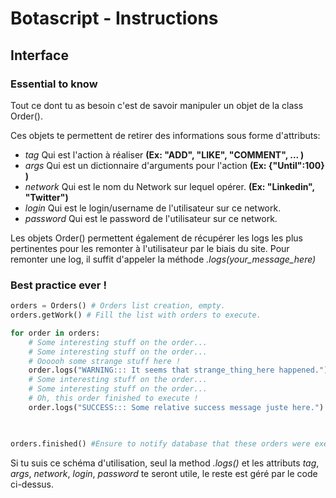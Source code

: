 # Botascript - Instructions

## Interface

### Essential to know

Tout ce dont tu as besoin c'est de savoir manipuler un objet de la class Order().

Ces objets te permettent de retirer des informations sous forme d'attributs:

- *tag* 		Qui est l'action à réaliser **(Ex: "ADD", "LIKE", "COMMENT", ... )**
- *args* 		Qui est un dictionnaire d'arguments pour l'action **(Ex: {"Until":100} )**
- *network* 	Qui est le nom du Network sur lequel opérer. **(Ex: "Linkedin", "Twitter")**
- *login* 		Qui est le login/username de l'utilisateur sur ce network.
- *password* 	Qui est le password de l'utilisateur sur ce network.

Les objets Order() permettent également de récupérer les logs les plus pertinentes pour les remonter à l'utilisateur par le biais du site.
Pour remonter une log, il suffit d'appeler la méthode *.logs(your_message_here)*


### Best practice ever !

```python
orders = Orders() # Orders list creation, empty.
orders.getWork() # Fill the list with orders to execute.

for order in orders:
	# Some interesting stuff on the order...
	# Some interesting stuff on the order...
	# Oooooh some strange stuff here !
	order.logs("WARNING::: It seems that strange_thing_here happened.")
	# Some interesting stuff on the order...
	# Some interesting stuff on the order...
	# Oh, this order finished to execute !
	order.logs("SUCCESS::: Some relative success message juste here.")

		

orders.finished() #Ensure to notify database that these orders were executed.

```

Si tu suis ce schéma d'utilisation, seul la method *.logs()* et les attributs *tag*, *args*, *network*, *login*, *password* te seront utile, le reste est géré par le code ci-dessus.


